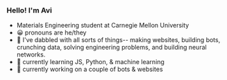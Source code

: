 ### Hello! I'm Avi
- Materials Engineering student at Carnegie Mellon University
- 😀 pronouns are he/they
- 🔭 I've dabbled with all sorts of things-- making websites, building bots, crunching data, solving engineering problems, and building neural networks. 
- 🌱 currently learning JS, Python, & machine learning
- 🤖 currently working on a couple of bots & websites

<!--
**abby9664/abby9664** is a ✨ _special_ ✨ repository because its `README.md` (this file) appears on your GitHub profile.

Here are some ideas to get you started:

- 🔭 I’m currently working on ...
- 🌱 I’m currently learning ...
- 👯 I’m looking to collaborate on ...
- 🤔 I’m looking for help with ...
- 💬 Ask me about ...
- 📫 How to reach me: ...
- 😄 Pronouns: ...
- ⚡ Fun fact: ...
-->
